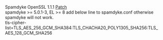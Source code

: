 Spamdyke OpenSSL 1.1.1 <a href="https://github.com/qmtoaster/patches/blob/master/spamdyke/spamdyke-openssl.patch">Patch</a><br>
spamdyke >= 5.0.1-3, EL >= 8 add below line to spamdyke.conf otherwise spamdyke will not work.<br>
   tls-cipher-list=TLS_AES_256_GCM_SHA384:TLS_CHACHA20_POLY1305_SHA256:TLS_AES_128_GCM_SHA256
